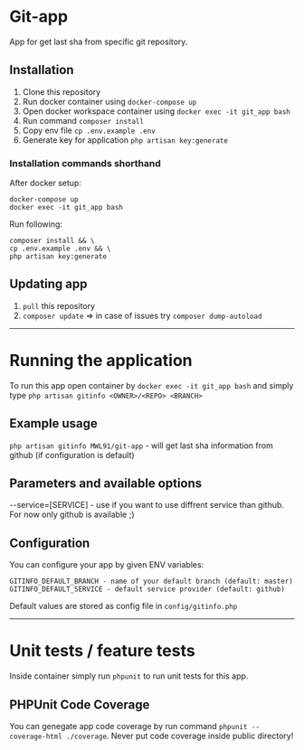 # Git-app

App for get last sha from specific git repository.

## Installation

1. Clone this repository
2. Run docker container using `docker-compose up`
3. Open docker workspace container using `docker exec -it git_app bash`
4. Run command `composer install`
5. Copy env file `cp .env.example .env`
6. Generate key for application `php artisan key:generate`

### Installation commands shorthand

After docker setup:

```
docker-compose up
docker exec -it git_app bash
```

Run following:

```
composer install && \
cp .env.example .env && \
php artisan key:generate
```

## Updating app

1. `pull` this repository
2. `composer update` => in case of issues try `composer dump-autoload`

---

# Running the application

To run this app open container by `docker exec -it git_app bash` and simply type `php artisan gitinfo <OWNER>/<REPO> <BRANCH>`

## Example usage

`php artisan gitinfo MWL91/git-app` - will get last sha information from github (if configuration is default)

## Parameters and available options

--service=[SERVICE] - use if you want to use diffrent service than github. For now only github is available ;)

## Configuration

You can configure your app by given ENV variables:

```
GITINFO_DEFAULT_BRANCH - name of your default branch (default: master)
GITINFO_DEFAULT_SERVICE - default service provider (default: github)
```

Default values are stored as config file in `config/gitinfo.php`

---

# Unit tests / feature tests

Inside container simply run `phpunit` to run unit tests for this app.

## PHPUnit Code Coverage

You can genegate app code coverage by run command `phpunit --coverage-html ./coverage`.
Never put code coverage inside public directory!
